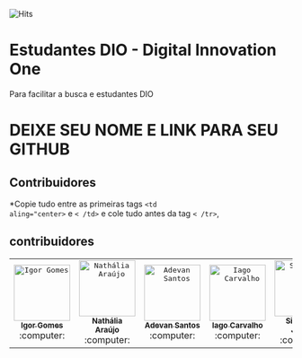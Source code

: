 ![Hits](https://hitcounter.pythonanywhere.com/count/tag.svg?url=https://github.com/wizardigor/EstudantesDIO)

# Estudantes DIO - Digital Innovation One
Para facilitar a busca e estudantes DIO


# DEIXE SEU NOME E LINK PARA SEU GITHUB

## Contribuidores

\*Copie tudo entre as primeiras tags <code><td aling="center></code> e <code>< /td></code> e cole tudo antes da tag <code>< /tr></code>,

## contribuidores  
    
<table>
    <!-- line 1 -->
    <tr>  
        <td align="center">
            <a href="https://github.com/wizardigor">
                <kbd>
                    <img src="https://avatars3.githubusercontent.com/wizardigor?size=400" width="100px;" alt="Igor Gomes"/>
                </kbd>
                <br/>
                <sub>
                    <b>Igor Gomes</b>
                </sub>
            </a>
            <br />
            :computer:
        </td>
        <td align="center">
            <a href="https://github.com/NathaliaElen">
                <kbd>
                    <img src="https://avatars3.githubusercontent.com/NathaliaElen?size=400" width="100px;" alt="Nathália Araújo"/>
                </kbd>
                <br/>
                <sub>
                    <b>Nathália Araújo</b>
                </sub>
            </a>
            <br />
            :computer:
        </td>
        <td align="center">
            <a href="https://github.com/Adevan-Neves">
                <kbd>
                    <img src="https://avatars3.githubusercontent.com/Adevan-Neves?size=400" width="100px;" alt="Adevan Santos"/>
                </kbd>
                <br/>
                <sub>
                    <b>Adevan Santos</b>
                </sub>
            </a>
            <br />
            :computer:
        </td>
        <td align="center">
            <a href="https://github.com/iagocarvalho07">
                <kbd>
                    <img src="https://avatars3.githubusercontent.com/iagocarvalho07?size=400" width="100px;" alt="Iago Carvalho"/>
                </kbd>
                <br/>
                <sub>
                    <b>Iago Carvalho</b>
                </sub>
            </a>
            <br />
            :computer:
        </td>
        <td align="center">
            <a href="https://github.com/nandodevs">
                <kbd>
                    <img src="https://avatars3.githubusercontent.com/nandodevs?size=400" width="100px;" alt="Sisnando Junior"/>
                </kbd>
                <br/>
                <sub>
                    <b>Sisnando Junior</b>
                </sub>
            </a>
            <br />
            :computer:
        </td>
        <td align="center">
            <a href="https://github.com/JulianaMariaSousaMesquita">
                <kbd>
                    <img src="https://avatars3.githubusercontent.com/JulianaMariaSousaMesquita?size=400" width="100px;" alt="Juliana Mesquita"/>
                </kbd>
                <br/>
                <sub>
                    <b>Juliana Mesquita</b>
                </sub>
            </a>
            <br />
            :computer:
        </td>
        <td align="center">
            <a href="https://github.com/guilhermemgoncalves">
                <kbd>
                    <img src="https://avatars3.githubusercontent.com/guilhermemgoncalves?size=400" width="100px;" alt="Guilherme Gonçalves"/>
                </kbd>
                <br/>
                <sub>
                    <b>Guilherme Gonçalves</b>
                </sub>
            </a>
            <br />
            :computer:
        </td>
        <td align="center">
            <a href="https://github.com/vinicius1414">
                <kbd>
                    <img src="https://avatars3.githubusercontent.com/vinicius1414?size=400" width="100px;" alt="Vinicius Silva"/>
                </kbd>
                <br/>
                <sub>
                    <b>Vinicius Silva</b>
                </sub>
            </a>
            <br />
            :computer:
        </td>
    </tr>
</table>
